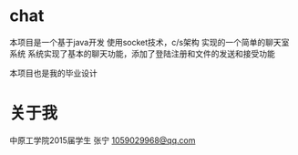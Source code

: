 # chat
本项目是一个基于java开发
使用socket技术，c/s架构
实现的一个简单的聊天室系统
系统实现了基本的聊天功能，添加了登陆注册和文件的发送和接受功能

本项目也是我的毕业设计

# 关于我
中原工学院2015届学生
张宁
1059029968@qq.com
